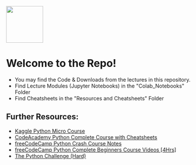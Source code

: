 <img src="https://upload.wikimedia.org/wikipedia/commons/thumb/c/c3/Python-logo-notext.svg/1200px-Python-logo-notext.svg.png" width="100" height="100">

# Welcome to the Repo!

- You may find the Code & Downloads from the lectures in this repository.
- Find Lecture Modules (Jupyter Notebooks) in the "Colab_Notebooks" Folder
- Find Cheatsheets in the "Resources and Cheatsheets" Folder

## Further Resources:
- [Kaggle Python Micro Course](https://www.kaggle.com/learn)
- [CodeAcademy Python Complete Course with Cheatsheets](https://www.codecademy.com/learn/learn-python-3)
- [freeCodeCamp Python Crash Course Notes](https://www.freecodecamp.org/news/python-crash-course/)
- [freeCodeCamp Python Complete Beginners Course Videos [4Hrs]](https://www.youtube.com/watch?v=rfscVS0vtbw)
- [The Python Challenge (Hard)](http://www.pythonchallenge.com/)
